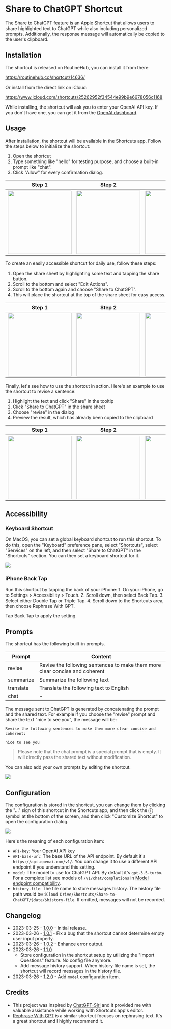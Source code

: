 # Share to ChatGPT Shortcut

The Share to ChatGPT feature is an Apple Shortcut that allows users to share highlighted text to ChatGPT while also including personalized prompts. Additionally, the response message will automatically be copied to the user's clipboard.

## Installation

The shortcut is released on RoutineHub, you can install it from there:

https://routinehub.co/shortcut/14636/

Or install from the direct link on iCloud:

https://www.icloud.com/shortcuts/25262952f34544e99b9e6678056c1168

While installing, the shortcut will ask you to enter your OpenAI API key. If you don't have one, you can get it from the [OpenAI dashboard](https://platform.openai.com/account/api-keys).

## Usage

After installation, the shortcut will be available in the Shortcuts app. Follow the steps below to initialize the shortcut:

1. Open the shortcut
2. Type something like "hello" for testing purpose, and choose a built-in prompt like "chat".
3. Click "Allow" for every confirmation dialog.

| Step 1 | Step 2 | Step 3 |
| :----: |:------:|:------:|
| <img width="200" src="images/init/step-1.PNG" /> | <img width="200" src="images/init/step-2.PNG" /> | <img width="200" src="images/init/step-3.JPEG" />|

To create an easily accessible shortcut for daily use, follow these steps:

1. Open the share sheet by highlighting some text and tapping the share button.
2. Scroll to the bottom and select "Edit Actions".
3. Scroll to the bottom again and choose "Share to ChatGPT".
4. This will place the shortcut at the top of the share sheet for easy access.

| Step 1 | Step 2 | Step 3 | Step 4 |
| :----: |:------:|:------:|:------:|
| <img width="200" src="images/share-sheet/step-1.jpg" /> | <img width="200" src="images/share-sheet/step-2.jpg" /> | <img width="200" src="images/share-sheet/step-3.jpg" /> | <img width="200" src="images/share-sheet/step-4.jpg" /> |

Finally, let's see how to use the shortcut in action. Here's an example to use the shortcut to revise a sentence:

1. Highlight the text and click "Share" in the tooltip
2. Click "Share to ChatGPT" in the share sheet
3. Choose "revise" in the dialog
4. Preview the result, which has already been copied to the clipboard

| Step 1 | Step 2 | Step 3 | Step 4 |
| :----: |:------:|:------:|:------:|
| <img width="200" src="images/revise/step-1.jpg" /> | <img width="200" src="images/revise/step-2.jpg" /> | <img width="200" src="images/revise/step-3.jpg" /> | <img width="200" src="images/revise/step-4.PNG" /> |

## Accessibility

### Keyboard Shortcut

On MacOS, you can set a global keyboard shortcut to run this shortcut. To do this, open the "Keyboard" preference pane, select "Shortcuts", select "Services" on the left, and then select "Share to ChatGPT" in the "Shortcuts" section. You can then set a keyboard shortcut for it.

![](images/keyboard-shortcut.png)

### iPhone Back Tap

Run this shortcut by tapping the back of your iPhone: 1. On your iPhone, go to Settings > Accessibility > Touch. 2. Scroll down, then select Back Tap. 3. Select either Double Tap or Triple Tap. 4. Scroll down to the Shortcuts area, then choose Rephrase With GPT.

Tap Back Tap to apply the setting.

## Prompts

The shortcut has the following built-in prompts.

| Prompt | Content |
| ------ | ------- |
| revise | Revise the following sentences to make them more clear concise and coherent |
| summarize | Summarize the following text |
| translate | Translate the following text to English |
| chat | - |

The message sent to ChatGPT is generated by concatenating the prompt and the shared text. For example if you choose the "revise" prompt and share the text "nice to see you", the message will be:

```
Revise the following sentences to make them more clear concise and coherent:

nice to see you
```

> Please note that the chat prompt is a special prompt that is empty. It will directly pass the shared text without modification.

You can also add your own prompts by editing the shortcut.

![](images/edit-the-shortcut.png)


## Configuration

The configuration is stored in the shortcut, you can change them by clicking the "…" sign of this shortcut in the Shortcuts app, and then click the ⓘ symbol at the bottom of the screen, and then click "Customize Shortcut" to open the configuration dialog.

![](images/setup.jpg)

Here's the meaning of each configuration item:

- `API-key`: Your OpenAI API key
- `API-base-url`: The base URL of the API endpoint. By default it's `https://api.openai.com/v1/`. You can change it to use a different API endpoint if you understand this setting.
- `model`: The model to use for ChatGPT API. By default it's `gpt-3.5-turbo`. For a complete list see models of `/v1/chat/completions` in [Model endpoint compatibility](https://platform.openai.com/docs/models/model-endpoint-compatibility).
- `history-file`: The file name to store messages history. The history file path would be `iCloud Drive/Shortcuts/Share-to-ChatGPT/$date/$history-file`. If omitted, messages will not be recorded.

## Changelog

- 2023-03-25 - [1.0.0](https://www.icloud.com/shortcuts/9cd41f860ef2473aa9d69931b1cb0e19) - Initial release.
- 2023-03-26 - [1.0.1](https://www.icloud.com/shortcuts/ce93205ebd5a4ec89a983552963f26f8) - Fix a bug that the shortcut cannot determine empty user input properly.
- 2023-03-26 - [1.0.2](https://www.icloud.com/shortcuts/612139e1d1f1416d858d49b638fc14d6) - Enhance error output.
- 2023-03-26 - [1.1.0](https://www.icloud.com/shortcuts/e4b04e34183a4d288b5880c0515ea673)
  - Store configuration in the shortcut setup by utilizing the "Import Questions" feature. No config file anymore.
  - Add message history support. When history file name is set, the shortcut will record messages in the history file.
- 2023-03-26 - [1.2.0](https://www.icloud.com/shortcuts/25262952f34544e99b9e6678056c1168) - Add `model` configuration item.

## Credits

- This project was inspired by [ChatGPT-Siri](https://github.com/Yue-Yang/ChatGPT-Siri) and it provided me with valuable assistance while working with Shortcuts.app's editor.
- [Rephrase With GPT](https://routinehub.co/shortcut/14625/) is a similar shortcut focuses on rephrasing text. It's a great shortcut and I highly recommend it.
